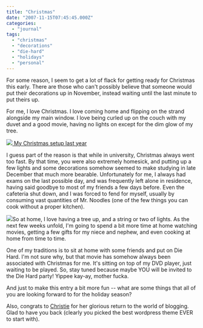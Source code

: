 ```yaml
---
title: "Christmas"
date: "2007-11-15T07:45:45.000Z"
categories: 
  - "journal"
tags: 
  - "christmas"
  - "decorations"
  - "die-hard"
  - "holidays"
  - "personal"
---
```


For some reason, I seem to get a lot of flack for getting ready for Christmas this early. There are those who can't possibly believe that someone would put their decorations up in November, instead waiting until the last minute to put theirs up.

For me, I love Christmas. I love coming home and flipping on the strand alongside my main window. I love being curled up on the couch with my duvet and a good movie, having no lights on except for the dim glow of my tree.

 [![](http://farm1.static.flickr.com/122/313716331_272c73dd2b.jpg?v=0/) My Christmas setup last year](http://flickr.com/photos/duanestorey/313716331/)

I guess part of the reason is that while in university, Christmas always went too fast. By that time, you were also extremely homesick, and putting up a few lights and some decorations somehow seemed to make studying in late December that much more bearable. Unfortunately for me, I always had exams on the last possible day, and was frequently left alone in residence, having said goodbye to most of my friends a few days before. Even the cafeteria shut down, and I was forced to fend for myself, usually by consuming vast quantities of Mr. Noodles (one of the few things you can cook without a proper kitchen).

[![](images/cd_diehard.jpg)](http://www.filmscorecenter.de/diehard.htm)So at home, I love having a tree up, and a string or two of lights. As the next few weeks unfold, I'm going to spend a bit more time at home watching movies, getting a few gifts for my niece and nephew, and even cooking at home from time to time.

One of my traditions is to sit at home with some friends and put on Die Hard. I'm not sure why, but that movie has somehow always been associated with Christmas for me. It's sitting on top of my DVD player, just waiting to be played. So, stay tuned because maybe YOU will be invited to the Die Hard party! Yippee kay-ay, mother fucka.

And just to make this entry a bit more fun -- what are some things that all of you are looking forward to for the holiday season?

Also, congrats to [Christie](http://www.exhausticated.com/2007/11/14/deal-with-our-return-already/) for her glorious return to the world of blogging. Glad to have you back (clearly you picked the best wordpress theme EVER to start with).
